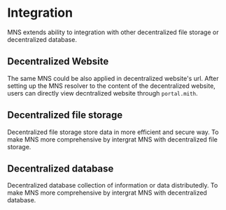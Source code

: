 # Integration

MNS extends ability to integration with other decentralized file storage or decentralized database.

## Decentralized Website
The same MNS could be also applied in decentralized website's url. After setting up the MNS resolver to the content of the decentralized website, users can directly view decntralized website through `portal.mith`.

## Decentralized file storage
Decentralized file storage store data in more efficient and secure way. To make MNS more comprehensive by intergrat MNS with decentralized file storage.

## Decentralized database
Decentralized database collection of information or data distributedly. To make MNS more comprehensive by intergrat MNS with decentralized database.
